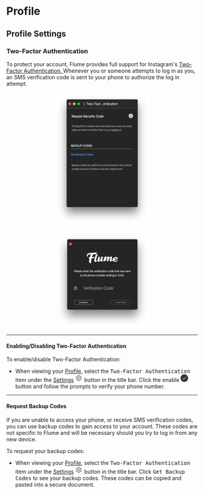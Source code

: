 # Profile

## Profile Settings

### Two-Factor Authentication

To protect your account, Flume provides full support for Instagram's [Two-Factor Authentication. ](https://help.instagram.com/566810106808145) Whenever you or someone attempts to log in as you, an SMS verification code is sent to your phone to authorize the log in attempt.

<p style="text-align: center; margin-top: 1em;"> <img src="/views/assets/profile-twofactor.png" width="50%" height="50%" /> <img src="/views/assets/login-twofactor.png" width="50%" height="50%" /></p>

------

#### Enabling/Disabling Two-Factor Authentication

To enable/disable Two-Factor Authentication:

- When viewing your [Profile](/views/profile.md), select the <kbd>Two-Factor Authentication</kbd> item under the [Settings](/views/profile/settings.md) <img src="/views/assets/settings.png" width="20" height="20" /> button in the title bar. Click the enable <img src="/preferences/assets/active.png" width="20" height="20" /> button and follow the prompts to verify your phone number.

------

#### Request Backup Codes

If you are unable to access your phone, or receive SMS verification codes, you can use backup codes to gain access to your account. These codes are not specific to Flume and will be necessary should you try to log in from any new device.

To request your backup codes:

- When viewing your [Profile](/views/profile.md), select the <kbd>Two-Factor Authentication</kbd> item under the [Settings](/views/profile/settings.md) <img src="/views/assets/settings.png" width="20" height="20" /> button in the title bar. Click <kbd>Get Backup Codes</kbd> to see your backup codes. These codes can be copied and pasted into a secure document.




